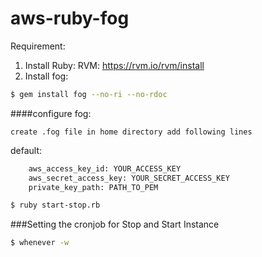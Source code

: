 # aws-ruby-fog

Requirement:
1. Install Ruby:
     RVM: https://rvm.io/rvm/install
2. Install fog:
```sh
$ gem install fog --no-ri --no-rdoc
```
   ####configure fog:

    create .fog file in home directory add following lines
   default:

```sh
    aws_access_key_id: YOUR_ACCESS_KEY
    aws_secret_access_key: YOUR_SECRET_ACCESS_KEY
    private_key_path: PATH_TO_PEM
```
```sh
$ ruby start-stop.rb
```
###Setting the cronjob for Stop and Start Instance

```sh
$ whenever -w
```
